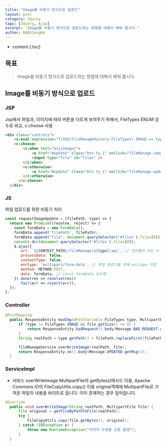 ```yaml
---
title: "Image를 비동기 방식으로 업로드"
layout: post
category: JQurey
tags: [JQuery, Ajax]
excerpt: "Image를 비동기 방식으로 업로드하는 방법에 대해서 배워 봅시다."
author: BAEKJungHo
---
```


* content
{:toc}

## 목표

  > Image를 비동기 방식으로 업로드하는 방법에 대해서 배워 봅시다.

## Image를 비동기 방식으로 업로드

### JSP

  Jsp에서 파일과, 이미지에 따라 버튼을 다르게 보여주기 위해서, FileTypes ENUM 상수로 비교, c:choose 사용

  ```html
  <div class="controls">
      <s:eval expression="T(XXX/fileManageHistory.FileTypes).IMAGE == type" var="isImage"/>
      <c:choose>
          <c:when test="${isImage}">
              <a href="#update" class="btn ty_1" onclick="fileManage.imageUpdate();">이미지 수정</a>
              <input type="file" id="files" />
          </c:when>
          <c:otherwise>
              <a href="#update" class="btn ty_1" onclick="fileManage.update();">파일 수정</a>
          </c:otherwise>
        </c:choose>
    </div>
  ```

### JS

  파일 업로드를 위한 비동기 처리

  ```javascript
const requestImageUpdate = (filePath, type) => {
    return new Promise((resolve, reject) => {
      const formData = new FormData();
      formData.append('filePath', filePath);
      formData.append("file", document.querySelector('#files').files[0]);
      console.dir(document.querySelector('#files').files[0]);
      $.ajax({
         url: `${CONTEXT_PATH}/fileManage/${type}/api`, // 컨트롤러 타는 url
         processData: false,
         contentType: false,
         enctype: 'multipart/form-data', // 파일 업로드를 위해 enctype 지정
         method: METHOD.POST,
         data: formData, // const formData 상수명
      }).done(res => resolve(res))
        .fail(err => reject(err));
    });
};
  ```

### Controller

```java
@PostMapping
  public ResponseEntity modImg(@PathVariable FileTypes type, MultipartFile file, String filePath) throws Exception {
      if (type != FileTypes.IMAGE && file.getSize() <= 0) {
          return ResponseEntity.badRequest().body(Message.BAD_REQUEST.getMsg());
      }
      String realPath = type.getPath() + filePath.replaceFirst(filePath.split("/")[0], "");

      fileManageService.overWriteImage(realPath, file);
      return ResponseEntity.ok().body(Message.UPDATED.getMsg());
  }
```

### ServiceImpl

- 서비스 overWriteImage MultipartFile의 getBytes()메서드 이용, Apache Commons IO의 FileCopyUtils.copy() 이용
original객체에 MultipartFile로 가져온 파일의 내용을 바이트로 씁니다. 이미 존재하는 경우 덮어씁니다.

```java
@Override
  public void overWriteImage(String realPath, MultipartFile file) {
      File original = getFileByPathToFile(realPath);
      try {
          FileCopyUtils.copy(file.getBytes(), original);
      } catch (IOException e) {
          throw new RuntimeException("이미지 수정중 오류 발생");
      }
  }
```
